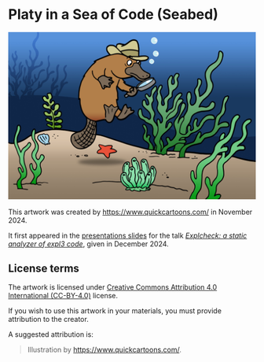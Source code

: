 # Platy in a Sea of Code (Seabed)

 ![artwork](platypus-detective-seabed.jpg "Platy in a Sea of Code (Seabed) by <https://www.quickcartoons.com/>")

This artwork was created by <https://www.quickcartoons.com/> in November 2024.

It first appeared in the [presentations slides][slides] for the talk [_Explcheck: a static analyzer of expl3 code_][talk], given in December 2024.

## License terms

The artwork is licensed under [Creative Commons Attribution 4.0 International (CC-BY-4.0)][cc-by] license.

If you wish to use this artwork in your materials, you must provide attribution to the creator.

A suggested attribution is:

> Illustration by <https://www.quickcartoons.com/>.

 [slides]: https://www.cstug.cz/informace/zpravy/2024-11-18-valna-hromada-2024/files/starynovotny-expltools-slides.pdf
 [talk]: https://www.youtube.com/watch?v=lIQ38mo_EVA
 [cc-by]: https://creativecommons.org/licenses/by/4.0/legalcode
